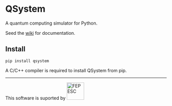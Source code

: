 # QSystem
A quantum computing simulator for Python.

Seed the [wiki](https://gitlab.com/evandro-crr/qsystem/wikis/home) for
documentation.

## Install 
```
pip install qsystem
```
A C/C++ compiler is required to install QSystem from pip.

---------------------------
This software is suported by 
<img src="http://www.fapesc.sc.gov.br/wp-content/uploads/2014/09/logo-Fapesc-fundo-transparente.png"
alt="FEPESC" width="54">
